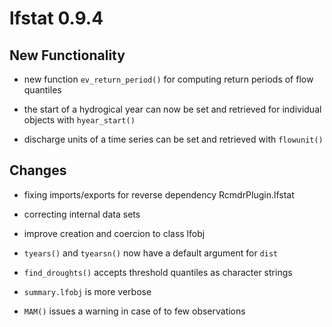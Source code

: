 <!-- NEWS.md is generated from NEWS.Rmd. Please edit that file -->
lfstat 0.9.4
============

New Functionality
-----------------

-   new function `ev_return_period()` for computing return periods of flow quantiles

-   the start of a hydrogical year can now be set and retrieved for individual objects with `hyear_start()`

-   discharge units of a time series can be set and retrieved with `flowunit()`

Changes
-------

-   fixing imports/exports for reverse dependency RcmdrPlugin.lfstat

-   correcting internal data sets

-   improve creation and coercion to class lfobj

-   `tyears()` and `tyearsn()` now have a default argument for `dist`

-   `find_droughts()` accepts threshold quantiles as character strings

-   `summary.lfobj` is more verbose

-   `MAM()` issues a warning in case of to few observations
